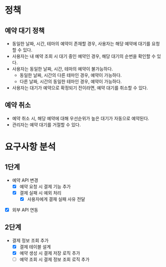 # 정책

## 예약 대기 정책

- 동일한 날짜, 시간, 테마의 예약이 존재할 경우, 사용자는 해당 예약에 대기를 요청할 수 있다.
- 사용자는 내 예약 조회 시 대기 중인 예약인 경우, 해당 대기의 순번을 확인할 수 있다.
- 사용자는 동일한 날짜, 시간, 테마의 예약이 불가능하다.
  - 동일한 날짜, 시간의 다른 테마인 경우, 예약이 가능하다.
  - 다른 날짜, 시간의 동일한 테마인 경우, 예약이 가능하다.
- 사용자는 대기가 예약으로 확정되기 전이라면, 예약 대기를 취소할 수 있다.

## 예약 취소
- 예약 취소 시, 해당 예약에 대해 우선순위가 높은 대기가 자동으로 예약된다.
- 관리자는 예약 대기를 거절할 수 있다.

# 요구사항 분석
## 1단계
- 예약 API 변경
  - [x] 예약 요청 시 결제 기능 추가
  - [x] 결제 실패 시 예외 처리
    - [x] 사용자에게 결재 실패 사유 전달
- [x] 외부 API 연동

## 2단계
- 결제 정보 조회 추가
  - [x] 결제 테이블 설계
  - [x] 예약 생성 시 결제 저장 로직 추가
  - [ ] 예약 조회 시 결제 정보 조회 로직 추가

